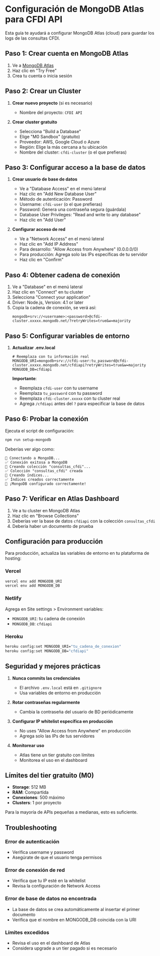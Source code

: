 # Configuración de MongoDB Atlas para CFDI API

Esta guía te ayudará a configurar MongoDB Atlas (cloud) para guardar los logs de las consultas CFDI.

## Paso 1: Crear cuenta en MongoDB Atlas

1. Ve a [MongoDB Atlas](https://www.mongodb.com/cloud/atlas)
2. Haz clic en "Try Free"
3. Crea tu cuenta o inicia sesión

## Paso 2: Crear un Cluster

1. **Crear nuevo proyecto** (si es necesario)
   - Nombre del proyecto: `CFDI API`

2. **Crear cluster gratuito**
   - Selecciona "Build a Database"
   - Elige "M0 Sandbox" (gratuito)
   - Proveedor: AWS, Google Cloud o Azure
   - Región: Elige la más cercana a tu ubicación
   - Nombre del cluster: `cfdi-cluster` (o el que prefieras)

## Paso 3: Configurar acceso a la base de datos

1. **Crear usuario de base de datos**
   - Ve a "Database Access" en el menú lateral
   - Haz clic en "Add New Database User"
   - Método de autenticación: Password
   - Username: `cfdi-user` (o el que prefieras)
   - Password: Genera una contraseña segura (guárdala)
   - Database User Privileges: "Read and write to any database"
   - Haz clic en "Add User"

2. **Configurar acceso de red**
   - Ve a "Network Access" en el menú lateral
   - Haz clic en "Add IP Address"
   - Para desarrollo: "Allow Access from Anywhere" (0.0.0.0/0)
   - Para producción: Agrega solo las IPs específicas de tu servidor
   - Haz clic en "Confirm"

## Paso 4: Obtener cadena de conexión

1. Ve a "Database" en el menú lateral
2. Haz clic en "Connect" en tu cluster
3. Selecciona "Connect your application"
4. Driver: Node.js, Version: 4.1 or later
5. Copia la cadena de conexión, se verá así:
   ```
   mongodb+srv://<username>:<password>@cfdi-cluster.xxxxx.mongodb.net/?retryWrites=true&w=majority
   ```

## Paso 5: Configurar variables de entorno

1. **Actualizar .env.local**
   ```env
   # Reemplaza con tu información real
   MONGODB_URI=mongodb+srv://cfdi-user:tu_password@cfdi-cluster.xxxxx.mongodb.net/cfdiapi?retryWrites=true&w=majority
   MONGODB_DB=cfdiapi
   ```

   **Importante**: 
   - Reemplaza `cfdi-user` con tu username
   - Reemplaza `tu_password` con tu password
   - Reemplaza `cfdi-cluster.xxxxx` con tu cluster real
   - Agrega `/cfdiapi` antes del `?` para especificar la base de datos

## Paso 6: Probar la conexión

Ejecuta el script de configuración:
```bash
npm run setup-mongodb
```

Deberías ver algo como:
```
🔄 Conectando a MongoDB...
✅ Conexión exitosa a MongoDB
🔄 Creando colección "consultas_cfdi"...
✅ Colección "consultas_cfdi" creada
🔄 Creando índices...
✅ Índices creados correctamente
🎉 ¡MongoDB configurado correctamente!
```

## Paso 7: Verificar en Atlas Dashboard

1. Ve a tu cluster en MongoDB Atlas
2. Haz clic en "Browse Collections"
3. Deberías ver la base de datos `cfdiapi` con la colección `consultas_cfdi`
4. Debería haber un documento de prueba

## Configuración para producción

Para producción, actualiza las variables de entorno en tu plataforma de hosting:

### Vercel
```bash
vercel env add MONGODB_URI
vercel env add MONGODB_DB
```

### Netlify
Agrega en Site settings > Environment variables:
- `MONGODB_URI`: tu cadena de conexión
- `MONGODB_DB`: `cfdiapi`

### Heroku
```bash
heroku config:set MONGODB_URI="tu_cadena_de_conexion"
heroku config:set MONGODB_DB="cfdiapi"
```

## Seguridad y mejores prácticas

1. **Nunca commits las credenciales**
   - El archivo `.env.local` está en `.gitignore`
   - Usa variables de entorno en producción

2. **Rotar contraseñas regularmente**
   - Cambia la contraseña del usuario de BD periódicamente

3. **Configurar IP whitelist específica en producción**
   - No uses "Allow Access from Anywhere" en producción
   - Agrega solo las IPs de tus servidores

4. **Monitorear uso**
   - Atlas tiene un tier gratuito con límites
   - Monitorea el uso en el dashboard

## Límites del tier gratuito (M0)

- **Storage**: 512 MB
- **RAM**: Compartida
- **Conexiones**: 500 máximo
- **Clusters**: 1 por proyecto

Para la mayoría de APIs pequeñas a medianas, esto es suficiente.

## Troubleshooting

### Error de autenticación
- Verifica username y password
- Asegúrate de que el usuario tenga permisos

### Error de conexión de red
- Verifica que tu IP esté en la whitelist
- Revisa la configuración de Network Access

### Error de base de datos no encontrada
- La base de datos se crea automáticamente al insertar el primer documento
- Verifica que el nombre en MONGODB_DB coincida con la URI

### Límites excedidos
- Revisa el uso en el dashboard de Atlas
- Considera upgrade a un tier pagado si es necesario
